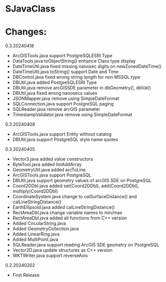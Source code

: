 # SJavaClass

# Changes:
0.3.20240418
- ArcGISTools.java support PostgreSQLESRI Type
- DataTools.java toObjectString() enhance Class type display
- DateTimeUtil.java fixed missing nanosec digits on newZonedDateTime()
- DateTimeUtil.java toString() support Date and Time
- DBControl.java fixed wrong string length for non MSSQL type
- DBUtil.java added PostgreSQLESRI Type
- DBUtil.java remove arcGISSDE parameter in dbGeometry(), dbVal()
- DBUtil.java fixed wrong nanosecs values
- JSONMapper.java remove using SimpleDateFormat
- SQLConnection.java support PostgreSQL paging
- SQLReader.java remove arcGIS parameter
- TimestampValidator.java remove using SimpleDateFormat


0.3.20240408
- ArcGISTools.java support Entity without catalog
- DBUtil.java support PostgreSQL style name quotes

0.3.20240405
- Vector3.java added value constructors
- ByteTool.java added listAddArray
- GeometryUtil.java added arcToLine
- ArcGISTools.java support PostgreSQL
- DBUtil.java support geometry values of arcGIS SDE on PostgreSQL
- Coord2DDbl.java added set(Coord2DDbl), add(Coord2DDbl), multiply(Coord2DDbl)
- CoordinateSystem.java change to calSurfaceDistance() and calLineStringDistance()
- EarthEllipsoid.java added calLineStringDistance()
- RectAreaDbl.java change variable names to min/max
- RectAreaDbl.java added all functions from C++ version
- Added CircularString.java
- Added GeometryCollection.java
- Added LinearRing.java
- Added MultiPoint.java
- SQLReader.java support reading ArcGIS SDE geometry on PostgreSQL
- Vector2D.java update structures as C++ version
- WKTWriter.java support reverseAxis

0.2.20240202
- First Release